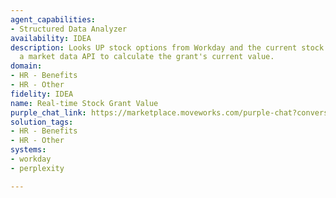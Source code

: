 ```yaml
---
agent_capabilities:
- Structured Data Analyzer
availability: IDEA
description: Looks UP stock options from Workday and the current stock price from
  a market data API to calculate the grant's current value.
domain:
- HR - Benefits
- HR - Other
fidelity: IDEA
name: Real-time Stock Grant Value
purple_chat_link: https://marketplace.moveworks.com/purple-chat?conversation=%7B%22messages%22%3A%5B%7B%22parts%22%3A%5B%7B%22richText%22%3A%22I+want+to+know+how+much+my+next+stock+grant+is+worth.%22%7D%5D%2C%22role%22%3A%22user%22%7D%2C%7B%22parts%22%3A%5B%7B%22richText%22%3A%22%3Cp%3EGot+it%2C+let+me+check+your+upcoming+stock+grant+and+Workday+and+the+latest+stock+price+from+Perplexity.+%3C%2Fp%3E%22%7D%2C%7B%22reasoningSteps%22%3A%5B%7B%22richText%22%3A%22Looking+up+stock+grant+details+in+Workday%22%2C%22status%22%3A%22success%22%7D%2C%7B%22richText%22%3A%22Looking+up+share+price+through+Perplexity.+%22%2C%22status%22%3A%22success%22%7D%2C%7B%22richText%22%3A%22Running+Structured+Data+Analyzer%22%7D%5D%7D%2C%7B%22apiBlock%22%3A%7B%22title%22%3A%22Structured+Data+Analyzer%22%2C%22connectorName%22%3A%22moveworks%22%2C%22code%22%3A%22%23+Data+Mapping%5Cnstock_options+%3D+workday_equity_lookup.grants.number_of_shares%5Cnstrike_price+%3D+workday_equity_lookup.grants.strike_price%5Cncurrent_stock_price+%3D+perplexity_stock.stock_details.price%5Cn%5Cn%23+Calculate+the+value+of+the+stock+grant%5Cnprofit_per_share+%3D+current_stock_price+-+strike_price%5Cntotal_value+%3D+profit_per_share+*+stock_options%22%2C%22caption%22%3A%22The+Structured+Data+Analyzer+dynamically+generates+Python+code+based+on+the+User%27s+Statement%22%7D%7D%2C%7B%22richText%22%3A%22%3Cp%3E%3Cbr%3EYour+next+stock+grant+is+for+%3Cstrong%3E250+options%3C%2Fstrong%3E+at+a+strike+price+of%3Cstrong%3E+%24100.00.%3C%2Fstrong%3E%3C%2Fp%3E%3Cp%3EThe+current+stock+price+is+%3Cstrong%3E%24110.50.%3C%2Fstrong%3E%3C%2Fp%3E%3Cp%3E%3Cbr%3E%3C%2Fp%3E%3Cp%3EThat+makes+your+grant+worth+approximately%3Cstrong%3E+%242%2C625.00%3C%2Fstrong%3E+%28before+taxes+and+assuming+immediate+exercisability%29.%3C%2Fp%3E%22%7D%2C%7B%22citations%22%3A%5B%7B%22connectorName%22%3A%22workday%22%2C%22citationTitle%22%3A%222025+Stock+Grant%22%7D%2C%7B%22connectorName%22%3A%22perplexity%22%2C%22citationTitle%22%3A%22ACME+Stock+Price%22%7D%5D%7D%5D%2C%22role%22%3A%22assistant%22%2C%22showFeedbackTray%22%3Afalse%7D%5D%2C%22assistantConfig%22%3A%7B%22userName%22%3A%22Moveworks%22%2C%22initials%22%3A%22U%22%2C%22providedIcon%22%3A%22silhoutte%22%7D%7D
solution_tags:
- HR - Benefits
- HR - Other
systems:
- workday
- perplexity

---
```

